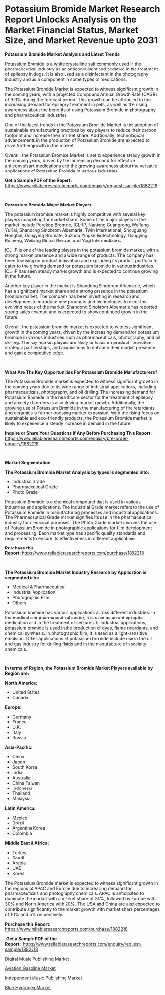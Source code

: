 <p><h1>Potassium Bromide Market Research Report Unlocks Analysis on the Market Financial Status, Market Size, and Market Revenue upto 2031</h1></p><p><strong>Potassium Bromide Market Analysis and Latest Trends</strong></p>
<p><p>Potassium Bromide is a white crystalline salt commonly used in the pharmaceutical industry as an anticonvulsant and sedative in the treatment of epilepsy in dogs. It is also used as a disinfectant in the photography industry and as a component in some types of medications.</p><p>The Potassium Bromide Market is expected to witness significant growth in the coming years, with a projected Compound Annual Growth Rate (CAGR) of 9.9% during the forecast period. This growth can be attributed to the increasing demand for epilepsy treatment in pets, as well as the rising awareness about the benefits of using Potassium Bromide in photography and pharmaceutical industries.</p><p>One of the latest trends in the Potassium Bromide Market is the adoption of sustainable manufacturing practices by key players to reduce their carbon footprint and increase their market share. Additionally, technological advancements in the production of Potassium Bromide are expected to drive further growth in the market.</p><p>Overall, the Potassium Bromide Market is set to experience steady growth in the coming years, driven by the increasing demand for effective anticonvulsant medications and the growing awareness about the versatile applications of Potassium Bromide in various industries.</p></p>
<p><strong>Get a Sample PDF of the Report:&nbsp;</strong> <a href="https://www.reliableresearchreports.com/enquiry/request-sample/1882218">https://www.reliableresearchreports.com/enquiry/request-sample/1882218</a></p>
<p>&nbsp;</p>
<p><strong>Potassium Bromide Major Market Players</strong></p>
<p><p>The potassium bromide market is highly competitive with several key players competing for market share. Some of the major players in the market include Perekop Bromine, ICL-IP, Nantong Guangrong, Weifang YuKai, Shandong Sinobrom Albemarle, Twin International, Shouguang Honghai, Dongying Bromate, Suzhou Yingke Biotechnology, Dongying Ruineng, Weifang Binhai Geruite, and Yogi Intermediates.</p><p>ICL-IP is one of the leading players in the potassium bromide market, with a strong market presence and a wide range of products. The company has been focusing on product innovation and expanding its product portfolio to cater to the growing demand for potassium bromide in various industries. ICL-IP has seen steady market growth and is expected to continue growing in the future.</p><p>Another key player in the market is Shandong Sinobrom Albemarle, which has a significant market share and a strong presence in the potassium bromide market. The company has been investing in research and development to introduce new products and technologies to meet the evolving needs of the market. Shandong Sinobrom Albemarle has reported strong sales revenue and is expected to show continued growth in the future.</p><p>Overall, the potassium bromide market is expected to witness significant growth in the coming years, driven by the increasing demand for potassium bromide in various industries such as pharmaceuticals, photography, and oil drilling. The key market players are likely to focus on product innovation, strategic partnerships, and acquisitions to enhance their market presence and gain a competitive edge.</p></p>
<p>&nbsp;</p>
<p><strong>What Are The Key Opportunities For Potassium Bromide Manufacturers?</strong></p>
<p><p>The Potassium Bromide market is expected to witness significant growth in the coming years due to its wide range of industrial applications, including pharmaceuticals, photography, and oil drilling. The increasing demand for Potassium Bromide in the healthcare sector for the treatment of epilepsy and anxiety disorders is also driving market growth. Additionally, the growing use of Potassium Bromide in the manufacturing of fire retardants and ceramics is further boosting market expansion. With the rising focus on sustainable and eco-friendly products, the Potassium Bromide market is likely to experience a steady increase in demand in the future.</p></p>
<p><strong>Inquire or Share Your Questions If Any Before Purchasing This Report:</strong> <a href="https://www.reliableresearchreports.com/enquiry/pre-order-enquiry/1882218">https://www.reliableresearchreports.com/enquiry/pre-order-enquiry/1882218</a></p>
<p>&nbsp;</p>
<p><strong>Market Segmentation</strong></p>
<p><strong>The Potassium Bromide Market Analysis by types is segmented into:</strong></p>
<p><ul><li>Industrial Grade</li><li>Pharmaceutical Grade</li><li>Photo Grade</li></ul></p>
<p><p>Potassium Bromide is a chemical compound that is used in various industries and applications. The Industrial Grade market refers to the use of Potassium Bromide in manufacturing processes and industrial applications. The Pharmaceutical Grade market signifies its use in the pharmaceutical industry for medicinal purposes. The Photo Grade market involves the use of Potassium Bromide in photographic applications for film development and processing. Each market type has specific quality standards and requirements to ensure its effectiveness in different applications.</p></p>
<p><strong>Purchase this Report:&nbsp;</strong><a href="https://www.reliableresearchreports.com/purchase/1882218">https://www.reliableresearchreports.com/purchase/1882218</a></p>
<p>&nbsp;</p>
<p><strong>The Potassium Bromide Market Industry Research by Application is segmented into:</strong></p>
<p><ul><li>Medical & Pharmaceutical</li><li>Industrial Application</li><li>Photographic Film</li><li>Others</li></ul></p>
<p><p>Potassium bromide has various applications across different industries. In the medical and pharmaceutical sector, it is used as an antiepileptic medication and in the treatment of seizures. In industrial applications, potassium bromide is used in the production of dyes, flame retardants, and chemical synthesis. In photographic film, it is used as a light-sensitive emulsion. Other applications of potassium bromide include use in the oil and gas industry for drilling fluids and in the manufacture of specialty chemicals.</p></p>
<p>&nbsp;</p>
<p><strong>In terms of Region, the Potassium Bromide Market Players available by Region are:</strong></p>
<p>
    <p> <strong> North America: </strong>
        <ul>
            <li>United States</li>
            <li>Canada</li>
        </ul>
        </p> 
    <p> <strong> Europe: </strong>
        <ul>
            <li>Germany</li>
            <li>France</li>
            <li>U.K.</li>
            <li>Italy</li>
            <li>Russia</li>
        </ul>
        </p> 
    <p> <strong> Asia-Pacific: </strong>
        <ul>
            <li>China</li>
            <li>Japan</li>
            <li>South Korea</li>
            <li>India</li>
            <li>Australia</li>
            <li>China Taiwan</li>
            <li>Indonesia</li>
            <li>Thailand</li>
            <li>Malaysia</li>
        </ul>
        </p> 
    <p> <strong> Latin America: </strong>
        <ul>
            <li>Mexico</li>
            <li>Brazil</li>
            <li>Argentina Korea</li>
            <li>Colombia</li>
        </ul>
        </p> 
    <p> <strong> Middle East & Africa: </strong>
        <ul>
            <li>Turkey</li>
            <li>Saudi</li>
            <li>Arabia</li>
            <li>UAE</li>
            <li>Korea</li>
        </ul>
    </p>
    </p>
<p><p>The Potassium Bromide market is expected to witness significant growth in the regions of APAC and Europe due to increasing demand for pharmaceuticals and photography chemicals. APAC is anticipated to dominate the market with a market share of 35%, followed by Europe with 30% and North America with 20%. The USA and China are also expected to contribute significantly to the market growth with market share percentages of 10% and 5% respectively.</p></p>
<p><strong>Purchase this Report: </strong><a href="https://www.reliableresearchreports.com/purchase/1882218">https://www.reliableresearchreports.com/purchase/1882218</a></p>
<p>&nbsp;<strong>Get a Sample PDF of the Report:&nbsp;&nbsp;</strong><a href="https://www.reliableresearchreports.com/enquiry/request-sample/1882218">https://www.reliableresearchreports.com/enquiry/request-sample/1882218</a></p>
<p><strong></strong></p>
<p><p><a href="https://issuu.com/reportprime-2/docs/digital-music-publishing-market-size-2030.pptx">Digital Music Publishing Market</a></p><p><a href="https://github.com/zjyglelu/Market-Research-Report-List-1/blob/main/aviation-gasoline-market.md">Aviation Gasoline Market</a></p><p><a href="https://issuu.com/reportprime-2/docs/independent-music-publishing-market-size-2030.pptx">Independent Music Publishing Market</a></p><p><a href="https://github.com/mbisetmhermsr/Market-Research-Report-List-1/blob/main/blue-hydrogen-market.md">Blue Hydrogen Market</a></p></p>